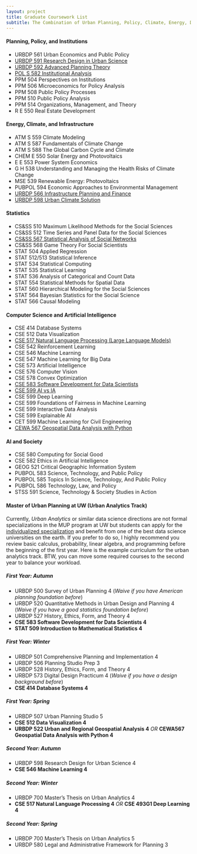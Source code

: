 ```yaml
---
layout: project
title: Graduate Coursework List
subtitle: The Combination of Urban Planning, Policy, Climate, Energy, Data Science, and AI + Society Course at the University of Washington.
---
```


#### Planning, Policy, and Institutions

- URBDP 561 Urban Economics and Public Policy
- [URBDP 591 Research Design in Urban Science](https://researchdesign.be.uw.edu)
- [URBDP 592 Advanced Planning Theory](https://home.foreveroverhead.cloud/udp592_syllabus.pdf)
- [POL S 582 Institutional Analysis](http://faculty.washington.edu/swhiting/582spr17syl1a.pdf) 
- PPM 504 Perspectives on Institutions 
- PPM 506 Microeconomics for Policy Analysis 
- PPM 508 Public Policy Processes 
- PPM 510 Public Policy Analysis 
- PPM 514 Organizations, Management, and Theory
- R E 550 Real Estate Development

#### Energy, Climate, and Infrastructure

- ATM S 559 Climate Modeling 
- ATM S 587 Fundamentals of Climate Change
- ATM S 588 The Global Carbon Cycle and Climate 
- CHEM E 550 Solar Energy and Photovoltaics
- E E 553 Power System Economics
- G H 538 Understanding and Managing the Health Risks of Climate Change
- MSE 539 Renewable Energy: Photovoltaics
- PUBPOL 594 Economic Approaches to Environmental Management 
- [URBDP 566 Infrastructure Planning and Finance](https://uil.be.uw.edu/education/infrastructure-planning-and-finance/)
- [URBDP 598 Urban Climate Solution](https://uil.be.uw.edu/education/urban-climate-solutions/)

#### Statistics

- CS&SS 510 Maximum Likelihood Methods for the Social Sciences 
- CS&SS 512 Time Series and Panel Data for the Social Sciences
- [CS&SS 567 Statistical Analysis of Social Networks](https://thmccormick.github.io/teaching/)
- CS&SS 568 Game Theory For Social Scientists
- STAT 504 Applied Regression
- STAT 512/513 Statistical Inference
- STAT 534 Statistical Computing
- STAT 535 Statistical Learning
- STAT 536 Analysis of Categorical and Count Data
- STAT 554 Statistical Methods for Spatial Data
- STAT 560 Hierarchical Modeling for the Social Sciences
- STAT 564 Bayesian Statistics for the Social Science
- STAT 566 Causal Modeling 

#### Computer Science and Artificial Intelligence

- CSE 414 Database Systems
- CSE 512 Data Visualization
- [CSE 517 Natural Language Processing (Large Language Models)](https://safe-fernleaf-26d.notion.site/Winter-24-CSE-447-517-Natural-Language-Processing-4142333a001143d2be5ecff1a535c4ab)
- CSE 542 Reinforcement Learning
- CSE 546 Machine Learning
- CSE 547 Machine Learning for Big Data
- CSE 573 Artificial Intelligence 
- CSE 576 Computer Vision
- CSE 578 Convex Optimization
- [CSE 583 Software Development for Data Scientists](http://uwseds.github.io/syllabus.html)
- [CSE 599 AI vs IA](https://courses.cs.washington.edu/courses/cse599h/23wi/) 
- CSE 599 Deep Learning
- CSE 599 Foundations of Fairness in Machine Learning
- CSE 599 Interactive Data Analysis
- CSE 599 Explainable AI
- CET 599 Machine Learning for Civil Engineering
- [CEWA 567 Geospatial Data Analysis with Python](https://github.com/UW-GDA/gda_course_2020)

#### AI and Society 

- CSE 580 Computing for Social Good 
- CSE 582 Ethics in Artificial Intelligence 
- GEOG 521 Critical Geographic Information System
- PUBPOL 583 Science, Technology, and Public Policy 
- PUBPOL 585 Topics In Science, Technology, And Public Policy
- PUBPOL 586 Technology, Law, and Policy
- STSS 591 Science, Technology & Society Studies in Action

#### Master of Urban Planning at UW (Urban Analytics Track)

Currently, *Urban Analytics* or similar data science directions are not formal specializations in the MUP program at UW but students can apply for the [individualized specialization](https://urbdp.be.uw.edu/programs/mup-graduate-degree/specializations/) and benefit from one of the best data science universities on the earth. If you prefer to do so, I highly recommend you review basic calculus, probability, linear algebra, and programming before the beginning of the first year. Here is the example curriculum for the urban analytics track. BTW, you can move some required courses to the second year to balance your workload. 

##### First Year: Autumn

- URBDP 500 Survey of Urban Planning 4 (*Waive if you have American planning foundation before*)
- URBDP 520 Quantitative Methods in Urban Design and Planning 4 (*Waive if you have a good statistics foundation before*)
- URBDP 527 History, Ethics, Form, and Theory 4
- **CSE 583 Software Development for Data Scientists 4**
- **STAT 509 Introduction to Mathematical Statistics 4**

##### First Year: Winter

- URBDP 501 Comprehensive Planning and Implementation 4
- URBDP 506 Planning Studio Prep 3
- URBDP 528 History, Ethics, Form, and Theory 4
- URBDP 573 Digital Design Practicum 4 (*Waive if you have a design background before*)
- **CSE 414 Database Systems 4**

##### First Year: Spring

- URBDP 507 Urban Planning Studio 5
- **CSE 512 Data Visualization 4**
- **URBDP 522 Urban and Regional Geospatial Analysis 4** *OR* **CEWA567 Geospatial Data Analysis with Python 4**

##### Second Year: Autumn

- URBDP 598 Research Design for Urban Science 4
- **CSE 546 Machine Learning 4**

##### Second Year: Winter

- URBDP 700 Master’s Thesis on Urban Analytics 4
- **CSE 517 Natural Language Processing 4** *OR* **CSE 493G1 Deep Learning 4**

##### Second Year: Spring

- URBDP 700 Master’s Thesis on Urban Analytics 5
- URBDP 580 Legal and Administrative Framework for Planning 3